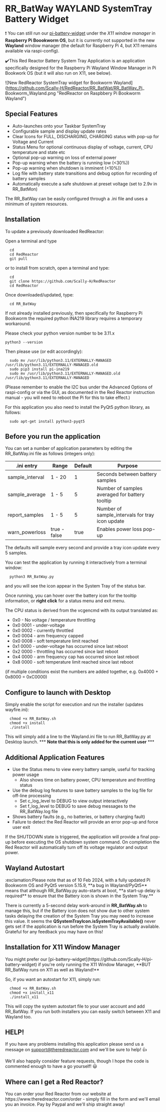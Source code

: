 <H1>RR_BatWay WAYLAND SystemTray Battery Widget</H1>

:exclamation: You can still run our [pi-battery-widget](https://github.com/Scally-H/pi-battery-widget) 
under the _X11 window manager_ in **Raspberry Pi Boookworm OS**, but it is currently not supported 
in the new **Wayland** window manager (the default for Raspberry Pi 4, but X11 remains available 
via raspi-config).

:heavy_check_mark:This Red Reactor Battery System Tray Application is an application specifically designed for
the Raspberry Pi Wayland Window Manager in Pi Bookwork OS (but it will also run on X11, see below).

![New RedReactor SystemTray widget for Bookworm Wayland](https://github.com/Scally-H/RedReactor/RR_BatWat/RR_BatWay_Pi_ Bookworm_Wayland.png "RedReactor on Raspbbery Pi Bookworm Wayland")

<H2> Special Features</H2>

- Auto-launches onto your Taskbar SystemTray
- Configurable sample and display update rates
- Clear Icons for FULL, DISCHARGING, CHARGING status with pop-up for Voltage and Current
- Status Menu for optional continuous display of voltage, current, CPU temperature and state etc
- Optional pop-up warning on loss of external power
- Pop-up warning when the battery is running low (<30%))
- Pop-up warning when shutdown is imminent (<10%))
- Log file with battery state transitions and debug option for recording of battery samples
- Automatically execute a safe shutdown at preset voltage (set to 2.9v in RR_BatMon)

The RR_BatWay can be easily configured through a .ini file and uses a minimum of system resources. 

<h2>Installation</h2>

To update a previously downloaded RedReactor:

Open a terminal and type

```
  cd
  cd RedReactor
  git pull
```
or to install from scratch, open a terminal and type:
```
  cd
  git clone https://github.com/Scally-H/RedReactor
  cd RedReactor
```
Once downloaded/updated, type:
```
  cd RR_BatWay
```

If not already installed previously, then specifically for Raspberry Pi Bookworm 
the required python INA219 library requires a temporary workaround.

Please check your python version number to be 3.11.x
```
python3 --version
```
Then please use (or edit accordingly):
```
  sudo mv /usr/lib/python3.11/EXTERNALLY-MANAGED /usr/lib/python3.11/EXTERNALLY-MANAGED.old
  sudo pip3 install pi-ina219
  sudo mv /usr/lib/python3.11/EXTERNALLY-MANAGED.old /usr/lib/python3.11/EXTERNALLY-MANAGED
```
(Please remember to enable the I2C bus under the Advanced Options of raspi-config or via the GUI, 
as documented in the Red Reactor instruction manual - you will need to reboot the Pi for this to take effect.)

For this application you also need to install the PyQt5 python library, as follows:
```
  sudo apt-get install python3-pyqt5
```

<H2>Before you run the application </h2>

You can set a number of application parameters by editing the RR_BatWay.ini file as follows (integers only):

| .ini entry | Range | Default | Purpose |
| --- | --- | --- | --- |
| sample_interval | 1 - 20 | 1 | Seconds between battery samples |
| sample_average | 1 - 5 | 5 | Number of samples averaged for battery tooltip |
| report_samples | 1 - 5 | 5 | Number of sample_intervals for tray icon update |
| warn_powerloss | true - false | true | Enables power loss pop-up |

The defaults will sample every second and provide a tray icon update every 5 samples.

You can test the application by running it interactively from a terminal window:

```
  python3 RR_BatWay.py
```
and you will see the icon appear in the System Tray of the status bar.

Once running, you can hover over the battery icon for the tooltip information, or **right click** 
for a status menu and exit menu.

The CPU status is derived from the vcgencmd with its output translated as:

- 0x0      - No voltage / temperature throttling
- 0x0 0001 - under-voltage
- 0x0 0002 - currently throttled
- 0x0 0004 - arm frequency capped
- 0x0 0008 - soft temperature limit reached
- 0x1 0000 - under-voltage has occurred since last reboot
- 0x2 0000 - throttling has occurred since last reboot
- 0x4 0000 - arm frequency cap has occurred since last reboot
- 0x8 0000 - soft temperature limit reached since last reboot

(if multiple conditions exist the numbers are added together, e.g. 0x4000 + 0x8000 = 0xC0000)

<H2>Configure to launch with Desktop</h2>

Simply enable the script for execution and run the installer (updates wayfire.ini):
```
  chmod +x RR_BatWay.sh
  chmod +x install
  ./install
```

This will simply add a line to the Wayland.ini file to run RR_BatWay.py at Desktop launch.
*** **Note that this is only added for the current user** ***

<H2>Additional Application Features</H2>

* Use the Status menu to view every battery sample, useful for tracking power usage
   * Also shows time on battery power, CPU temperature and throttling status 
* Use the debug log features to save battery samples to the log file for off-line processing
   * Set c_log_level to DEBUG to view output interactively
   * Set f_log_level to DEBUG to save debug messages to the RR_BatWay.log file
* Shows battery faults (e.g., no batteries, or battery charging fault)
* Failure to detect the Red Reactor will provide an error pop-up and force user exit

If the SHUTDOWN state is triggered, the application will provide a final pop-up before executing
the OS shutdown system command. On completion the Red Reactor will automatically turn off its 
voltage regulator and output power.

<H2>Wayland Autostart</H2>
:exclamation:Please note that as of 10 Feb 2024, with a fully updated Pi Bookworm OS and 
PyQt5 version 5.15.9, **a bug in Wayland/PyQt5** means that although RR_BatWay.py auto-starts at boot, 
**a start-up delay is required** to ensure that the Battery icon is shown in the System Tray.**</br>

There is currently a 5-second delay work-around in **RR_BatWay.sh** to manage this, but if the 
Battery icon does not show due to other system tasks delaying the creation of the System Tray 
you may need to increase this value. It seems the **QSystemTrayIcon.isSystemTrayAvailable()** 
never gets set if the application is run before the System Tray is actually available. 
Grateful for any feedback you may have on this!

<H2>Installation for X11 Window Manager</H2>
You might prefer our [pi-battery-widget](https://github.com/Scally-H/pi-battery-widget) if you're 
only running the X11 Window Manager, **BUT RR_BatWay runs on X11 as well as Wayland!**

So, if you want an autostart for X11, simply run:
```
  chmod +x RR_BatWay.sh
  chmod +x install_x11
  ./install_x11
``` 
This will copy the system autostart file to your user account and add RR_BatWay. If you run both 
installers you can easily switch between X11 and Wayland too.

<H2>HELP!</H2>

If you have any problems installing this application please send us a message on 
support@theredreactor.com and we'll be sure to help! :thumbsup:

We'll also happily consider feature requests, though I hope the code is commented enough to
have a go yourself! :smiley:

<H2>Where can I get a Red Reactor?</H2>
You can order your Red Reactor from our website at https://www.theredreactor.com/order - simply fill 
in the form and we'll email you an invoice. Pay by Paypal and we'll ship straight away!
